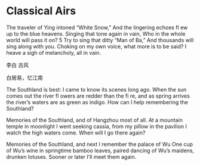 # Classical Airs

The traveler of Ying intoned “White Snow,”
And the lingering echoes fl ew up to the blue heavens.
Singing that tone again in vain,
Who in the whole world will pass it on?
5 Try to sing that ditty “Man of Ba,”
And thousands will sing along with you.
Choking on my own voice, what more is to be said?
I heave a sigh of melancholy, all in vain.

李白 古风

白居易，忆江南

The Southland is best:
I came to know its scenes long ago.
When the sun comes out the river fl owers
are redder than the fi re,
and as spring arrives the river’s waters
are as green as indigo.
How can I help remembering the Southland?

Memories of the Southland,
and of Hangzhou most of all.
At a mountain temple in moonlight
I went seeking cassia,
from my pillow in the pavilion
I watch the high waters come.
When will I go there again?

Memories of the Southland,
and next I remember the palace of Wu
One cup of Wu’s wine
in springtime bamboo leaves,
paired dancing of Wu’s maidens,
drunken lotuses.
Sooner or later I’ll meet them again.


